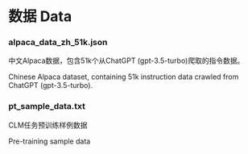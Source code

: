 # 数据 Data

### alpaca_data_zh_51k.json

中文Alpaca数据，包含51k个从ChatGPT (gpt-3.5-turbo)爬取的指令数据。

Chinese Alpaca dataset, containing 51k instruction data crawled from ChatGPT (gpt-3.5-turbo).

### pt_sample_data.txt

CLM任务预训练样例数据

Pre-training sample data
